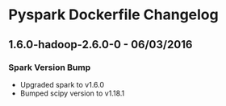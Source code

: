 Pyspark Dockerfile Changelog
==============================
1.6.0-hadoop-2.6.0-0 - 06/03/2016
------------------
### Spark Version Bump
- Upgraded spark to v1.6.0
- Bumped scipy version to v1.18.1
